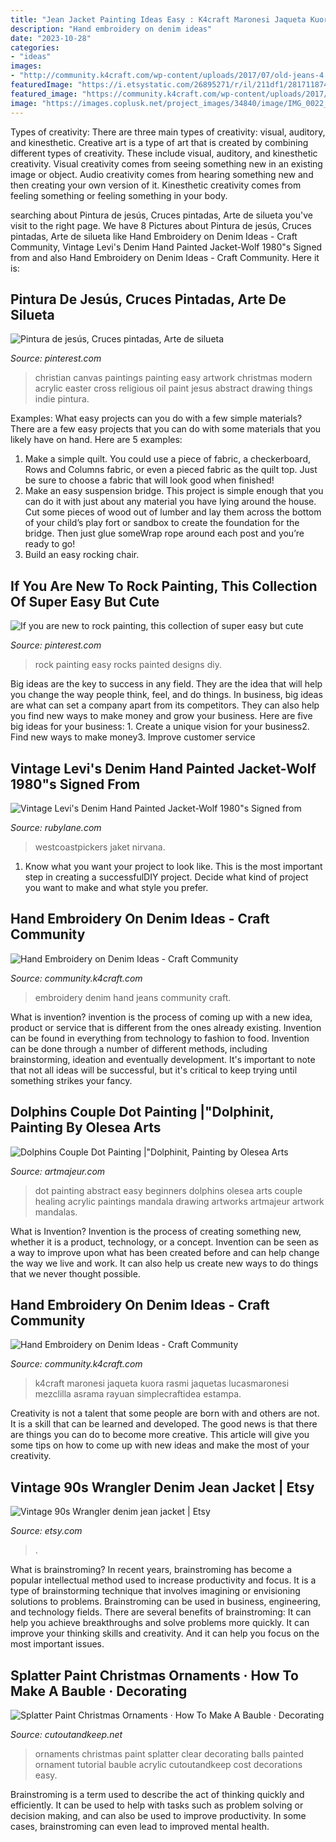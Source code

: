 ```yaml
---
title: "Jean Jacket Painting Ideas Easy : K4craft Maronesi Jaqueta Kuora Rasmi Jaquetas Lucasmaronesi Mezclilla Asrama Rayuan Simplecraftidea Estampa"
description: "Hand embroidery on denim ideas"
date: "2023-10-28"
categories:
- "ideas"
images:
- "http://community.k4craft.com/wp-content/uploads/2017/07/old-jeans-4.jpg"
featuredImage: "https://i.etsystatic.com/26895271/r/il/211df1/2817118742/il_1588xN.2817118742_27bt.jpg"
featured_image: "https://community.k4craft.com/wp-content/uploads/2017/07/old-jeans-3.jpg"
image: "https://images.coplusk.net/project_images/34840/image/IMG_0022_1255482582.jpg"
---
```



Types of creativity: There are three main types of creativity: visual, auditory, and kinesthetic.
Creative art is a type of art that is created by combining different types of creativity. These include visual, auditory, and kinesthetic creativity. Visual creativity comes from seeing something new in an existing image or object. Audio creativity comes from hearing something new and then creating your own version of it. Kinesthetic creativity comes from feeling something or feeling something in your body.

	

		
searching about Pintura de jesús, Cruces pintadas, Arte de silueta you've visit to the right page. We have 8 Pictures about Pintura de jesús, Cruces pintadas, Arte de silueta like Hand Embroidery on Denim Ideas - Craft Community, Vintage Levi&#039;s Denim Hand Painted Jacket-Wolf 1980&quot;s Signed from and also Hand Embroidery on Denim Ideas - Craft Community. Here it is:
		
    
## Pintura De Jesús, Cruces Pintadas, Arte De Silueta

<img loading=lazy src="https://i.pinimg.com/originals/3a/ee/97/3aee9784d2739a1eac9af0630bc9bc1c.jpg" onerror="this.onerror=null;this.src='https://tse2.mm.bing.net/th?id=OIP.5XPi_EppmWDntsfL1-7lhgAAAA&amp;pid=15.1';" alt="Pintura de jesús, Cruces pintadas, Arte de silueta">

_Source: pinterest.com_

>christian canvas paintings painting easy artwork christmas modern acrylic easter cross religious oil paint jesus abstract drawing things indie pintura. 

	

Examples: What easy projects can you do with a few simple materials?
There are a few easy projects that you can do with some materials that you likely have on hand. Here are 5 examples:
1. Make a simple quilt. You could use a piece of fabric, a checkerboard, Rows and Columns fabric, or even a pieced fabric as the quilt top. Just be sure to choose a fabric that will look good when finished! 
2. Make an easy suspension bridge. This project is simple enough that you can do it with just about any material you have lying around the house. Cut some pieces of wood out of lumber and lay them across the bottom of your child’s play fort or sandbox to create the foundation for the bridge. Then just glue someWrap rope around each post and you’re ready to go! 
3. Build an easy rocking chair.

    
## If You Are New To Rock Painting, This Collection Of Super Easy But Cute

<img loading=lazy src="https://i.pinimg.com/736x/35/07/cf/3507cf8939557ae1d6a32ddfafe6ece5.jpg" onerror="this.onerror=null;this.src='https://tse1.mm.bing.net/th?id=OIP.RQhYAV5oa2lVbHl68XFrwwHaJ4&amp;pid=15.1';" alt="If you are new to rock painting, this collection of super easy but cute">

_Source: pinterest.com_

>rock painting easy rocks painted designs diy. 

	

Big ideas are the key to success in any field. They are the idea that will help you change the way people think, feel, and do things. In business, big ideas are what can set a company apart from its competitors. They can also help you find new ways to make money and grow your business. Here are five big ideas for your business: 1. Create a unique vision for your business2. Find new ways to make money3. Improve customer service
    
## Vintage Levi&#039;s Denim Hand Painted Jacket-Wolf 1980&quot;s Signed From

<img loading=lazy src="https://cdn0.rubylane.com/shops/westcoastpickers/RL01375.1L.jpg" onerror="this.onerror=null;this.src='https://tse4.mm.bing.net/th?id=OIP.tmRxsMjB3Uf_gy_vIr9V2wHaJ4&amp;pid=15.1';" alt="Vintage Levi&#039;s Denim Hand Painted Jacket-Wolf 1980&quot;s Signed from">

_Source: rubylane.com_

>westcoastpickers jaket nirvana. 

	

1. Know what you want your project to look like. This is the most important step in creating a successfulDIY project. Decide what kind of project you want to make and what style you prefer.

    
## Hand Embroidery On Denim Ideas - Craft Community

<img loading=lazy src="http://community.k4craft.com/wp-content/uploads/2017/07/old-jeans-4.jpg" onerror="this.onerror=null;this.src='https://tse2.mm.bing.net/th?id=OIP.I2wUd_Qxz04ZfZYqdy-7BQHaJ4&amp;pid=15.1';" alt="Hand Embroidery on Denim Ideas - Craft Community">

_Source: community.k4craft.com_

>embroidery denim hand jeans community craft. 

	

What is invention?
invention is the process of coming up with a new idea, product or service that is different from the ones already existing. Invention can be found in everything from technology to fashion to food. 
Invention can be done through a number of different methods, including brainstorming, ideation and eventually development. It's important to note that not all ideas will be successful, but it's critical to keep trying until something strikes your fancy.

    
## Dolphins Couple Dot Painting |&quot;Dolphinit, Painting By Olesea Arts

<img loading=lazy src="https://www.artmajeur.com/medias/standard/o/l/olesea-arts/artwork/11051602_dotillism-art-dolphins.jpg" onerror="this.onerror=null;this.src='https://tse4.mm.bing.net/th?id=OIP.hMuLfFaef1AWH3ZOQYizGwHaLJ&amp;pid=15.1';" alt="Dolphins Couple Dot Painting |&quot;Dolphinit, Painting by Olesea Arts">

_Source: artmajeur.com_

>dot painting abstract easy beginners dolphins olesea arts couple healing acrylic paintings mandala drawing artworks artmajeur artwork mandalas. 

	

What is Invention?
Invention is the process of creating something new, whether it is a product, technology, or a concept. Invention can be seen as a way to improve upon what has been created before and can help change the way we live and work. It can also help us create new ways to do things that we never thought possible.

    
## Hand Embroidery On Denim Ideas - Craft Community

<img loading=lazy src="https://community.k4craft.com/wp-content/uploads/2017/07/old-jeans-3.jpg" onerror="this.onerror=null;this.src='https://tse3.mm.bing.net/th?id=OIP.5blykkF7C5z9y7exkxyAWwHaO0&amp;pid=15.1';" alt="Hand Embroidery on Denim Ideas - Craft Community">

_Source: community.k4craft.com_

>k4craft maronesi jaqueta kuora rasmi jaquetas lucasmaronesi mezclilla asrama rayuan simplecraftidea estampa. 

	

Creativity is not a talent that some people are born with and others are not. It is a skill that can be learned and developed. The good news is that there are things you can do to become more creative. This article will give you some tips on how to come up with new ideas and make the most of your creativity.

    
## Vintage 90s Wrangler Denim Jean Jacket | Etsy

<img loading=lazy src="https://i.etsystatic.com/26895271/r/il/211df1/2817118742/il_1588xN.2817118742_27bt.jpg" onerror="this.onerror=null;this.src='https://tse4.mm.bing.net/th?id=OIP.TBTfjbowwcYPAr_N5g09MQHaJ3&amp;pid=15.1';" alt="Vintage 90s Wrangler denim jean jacket | Etsy">

_Source: etsy.com_

>. 

	

What is brainstroming?
In recent years, brainstroming has become a popular intellectual method used to increase productivity and focus. It is a type of brainstorming technique that involves imagining or envisioning solutions to problems. Brainstroming can be used in business, engineering, and technology fields.
There are several benefits of brainstroming: It can help you achieve breakthroughs and solve problems more quickly. It can improve your thinking skills and creativity. And it can help you focus on the most important issues.

    
## Splatter Paint Christmas Ornaments · How To Make A Bauble · Decorating

<img loading=lazy src="https://images.coplusk.net/project_images/34840/image/IMG_0022_1255482582.jpg" onerror="this.onerror=null;this.src='https://tse2.mm.bing.net/th?id=OIP.OBY3MEQ53M9AaX9xjncMVgHaE8&amp;pid=15.1';" alt="Splatter Paint Christmas Ornaments · How To Make A Bauble · Decorating">

_Source: cutoutandkeep.net_

>ornaments christmas paint splatter clear decorating balls painted ornament tutorial bauble acrylic cutoutandkeep cost decorations easy. 

	

Brainstroming is a term used to describe the act of thinking quickly and efficiently. It can be used to help with tasks such as problem solving or decision making, and can also be used to improve productivity. In some cases, brainstroming can even lead to improved mental health.

